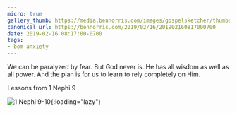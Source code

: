 ```yaml
---
micro: true
gallery_thumb: https://media.bennorris.com/images/gospelsketcher/thumbs/1-nephi-10-00.jpg
canonical_url: https://bennorris.com/2019/02/16/201902160817000700
date: 2019-02-16 08:17:00-0700
tags:
- bom anxiety
---
```


We can be paralyzed by fear. But God never is. He has all wisdom as well as all power. And the plan is for us to learn to rely completely on Him.

Lessons from 1 Nephi 9

![1 Nephi 9-10](https://media.bennorris.com/images/gospelsketcher/bom-anxiety-study/1-nephi-10-00.jpg){:loading="lazy"}